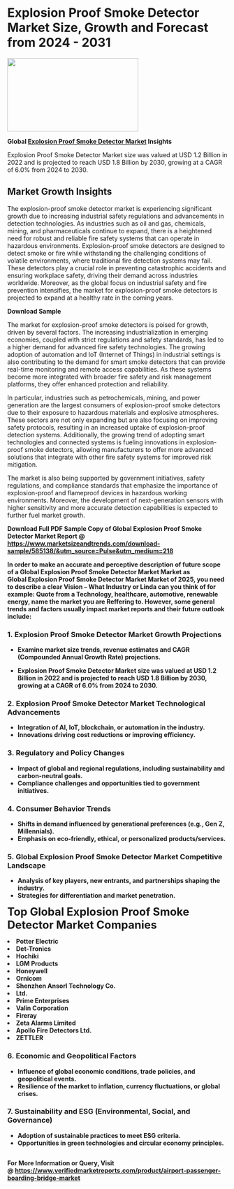 <H1>Explosion Proof Smoke Detector Market Size, Growth and Forecast from 2024 - 2031</H1><img class="aligncenter size-medium wp-image-584254" src="https://thirdeyenews.in/wp-content/uploads/2024/09/Global-Market-Research-300x168.jpeg" alt="" width="300" height="168" /><p><strong>Global&nbsp;<a href="https://www.marketsizeandtrends.com/download-sample/585138/&amp;utm_source=Pulse&amp;utm_medium=218">Explosion Proof Smoke Detector Market</a> Insights</strong></p><p>Explosion Proof Smoke Detector Market size was valued at USD 1.2 Billion in 2022 and is projected to reach USD 1.8 Billion by 2030, growing at a CAGR of 6.0% from 2024 to 2030.</p><p><h2>Market Growth Insights</h2> <p>The explosion-proof smoke detector market is experiencing significant growth due to increasing industrial safety regulations and advancements in detection technologies. As industries such as oil and gas, chemicals, mining, and pharmaceuticals continue to expand, there is a heightened need for robust and reliable fire safety systems that can operate in hazardous environments. Explosion-proof smoke detectors are designed to detect smoke or fire while withstanding the challenging conditions of volatile environments, where traditional fire detection systems may fail. These detectors play a crucial role in preventing catastrophic accidents and ensuring workplace safety, driving their demand across industries worldwide. Moreover, as the global focus on industrial safety and fire prevention intensifies, the market for explosion-proof smoke detectors is projected to expand at a healthy rate in the coming years.</p> <p><strong>Download Sample</strong></p> <p>The market for explosion-proof smoke detectors is poised for growth, driven by several factors. The increasing industrialization in emerging economies, coupled with strict regulations and safety standards, has led to a higher demand for advanced fire safety technologies. The growing adoption of automation and IoT (Internet of Things) in industrial settings is also contributing to the demand for smart smoke detectors that can provide real-time monitoring and remote access capabilities. As these systems become more integrated with broader fire safety and risk management platforms, they offer enhanced protection and reliability.</p> <p>In particular, industries such as petrochemicals, mining, and power generation are the largest consumers of explosion-proof smoke detectors due to their exposure to hazardous materials and explosive atmospheres. These sectors are not only expanding but are also focusing on improving safety protocols, resulting in an increased uptake of explosion-proof detection systems. Additionally, the growing trend of adopting smart technologies and connected systems is fueling innovations in explosion-proof smoke detectors, allowing manufacturers to offer more advanced solutions that integrate with other fire safety systems for improved risk mitigation.</p> <p>The market is also being supported by government initiatives, safety regulations, and compliance standards that emphasize the importance of explosion-proof and flameproof devices in hazardous working environments. Moreover, the development of next-generation sensors with higher sensitivity and more accurate detection capabilities is expected to further fuel market growth.</p> <p><strong></p><p><span class=""><strong>Download Full PDF Sample Copy of Global Explosion Proof Smoke Detector Market Report</strong> @ <a href="https://www.marketsizeandtrends.com/download-sample/585138/&amp;utm_source=Pulse&amp;utm_medium=218" target="_blank">https://www.marketsizeandtrends.com/download-sample/585138/&amp;utm_source=Pulse&amp;utm_medium=218</a></span></p><p>In order to make an accurate and perceptive description of future scope of a Global&nbsp;Explosion Proof Smoke Detector Market Market as Global&nbsp;Explosion Proof Smoke Detector Market Market of 2025, you need to describe a clear Vision &ndash; What Industry or Linda can you think of for example: Quote from a Technology, healthcare, automotive, renewable energy, name the market you are Reffering to. However, some general trends and factors usually impact market reports and their future outlook include:</p><h3>1.&nbsp;<strong>Explosion Proof Smoke Detector Market Growth Projections</strong></h3><ul><li>Examine market size trends, revenue estimates and CAGR (Compounded Annual Growth Rate) projections.</li><li><p>Explosion Proof Smoke Detector Market size was valued at USD 1.2 Billion in 2022 and is projected to reach USD 1.8 Billion by 2030, growing at a CAGR of 6.0% from 2024 to 2030.</p></li></ul><h3>2.&nbsp;<strong>Explosion Proof Smoke Detector Market Technological Advancements</strong></h3><ul><li>Integration of AI, IoT, blockchain, or automation in the industry.</li><li>Innovations driving cost reductions or improving efficiency.</li></ul><h3>3.&nbsp;<strong>Regulatory and Policy Changes</strong></h3><ul><li>Impact of global and regional regulations, including sustainability and carbon-neutral goals.</li><li>Compliance challenges and opportunities tied to government initiatives.</li></ul><h3>4.&nbsp;<strong>Consumer Behavior Trends</strong></h3><ul><li>Shifts in demand influenced by generational preferences (e.g., Gen Z, Millennials).</li><li>Emphasis on eco-friendly, ethical, or personalized products/services.</li></ul><h3>5.&nbsp;<strong>Global Explosion Proof Smoke Detector Market Competitive Landscape</strong></h3><ul><li>Analysis of key players, new entrants, and partnerships shaping the industry.</li><li>Strategies for differentiation and market penetration.</li></ul><p data-pm-slice="1 1 []"><span style="color: inherit; font-family: inherit; font-size: 25px;">Top Global Explosion Proof Smoke Detector Market Companies</span></p><div class="" data-test-id=""><p><li>Potter Electric</li><li> Det-Tronics</li><li> Hochiki</li><li> LGM Products</li><li> Honeywell</li><li> Ornicom</li><li> Shenzhen Ansorl Technology Co.</li><li> Ltd.</li><li> Prime Enterprises</li><li> Valin Corporation</li><li> Fireray</li><li> Zeta Alarms Limited</li><li> Apollo Fire Detectors Ltd.</li><li> ZETTLER</li></p></div><h3>6.&nbsp;<strong>Economic and Geopolitical Factors</strong></h3><ul><li>Influence of global economic conditions, trade policies, and geopolitical events.</li><li>Resilience of the market to inflation, currency fluctuations, or global crises.</li></ul><h3>7.&nbsp;<strong>Sustainability and ESG (Environmental, Social, and Governance)</strong></h3><ul><li>Adoption of sustainable practices to meet ESG criteria.</li><li>Opportunities in green technologies and circular economy principles.</li></ul><h2><strong style="font-size: 14px;">For More Information or Query, Visit @&nbsp;</strong><a style="background-color: #ffffff; font-size: 14px;" href="https://www.marketsizeandtrends.com/report/explosion-proof-smoke-detector-market/" target="_blank">https://www.verifiedmarketreports.com/product/airport-passenger-boarding-bridge-market</a></h2>
